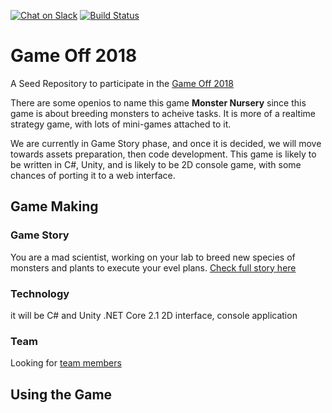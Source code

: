 [![Chat on Slack](https://img.shields.io/badge/chat-slack-blue.svg?logo=slack&longCache=true&style=plastic)](https://monstersnursery.slack.com/messages/CDV02R35J/)
[![Build Status](https://travis-ci.com/aawadall/Game-Off-2018.svg?branch=master)](https://travis-ci.com/aawadall/Game-Off-2018)
# Game Off 2018
A Seed Repository to participate in the [Game Off 2018](https://itch.io/jam/game-off-2018)

There are some openios to name this game __Monster Nursery__ since this game is about breeding monsters to acheive tasks. It is more of a realtime strategy game, with lots of mini-games attached to it.

We are currently in Game Story phase, and once it is decided, we will move towards assets preparation, then code development. 
This game is likely to be written in C#, Unity, and is likely to be 2D console game, with some chances of porting it to a web interface. 

## Game Making 
### Game Story
You are a mad scientist, working on your lab to breed new species of monsters and plants to execute your evel plans.
[Check full story here](https://github.com/aawadall/Game-Off-2018/blob/master/docs/game_story.md)

### Technology
it will be C# and Unity
.NET Core 2.1
2D interface, console application 

### Team 
Looking for [team members](https://github.com/aawadall/Game-Off-2018/issues/1)

## Using the Game

